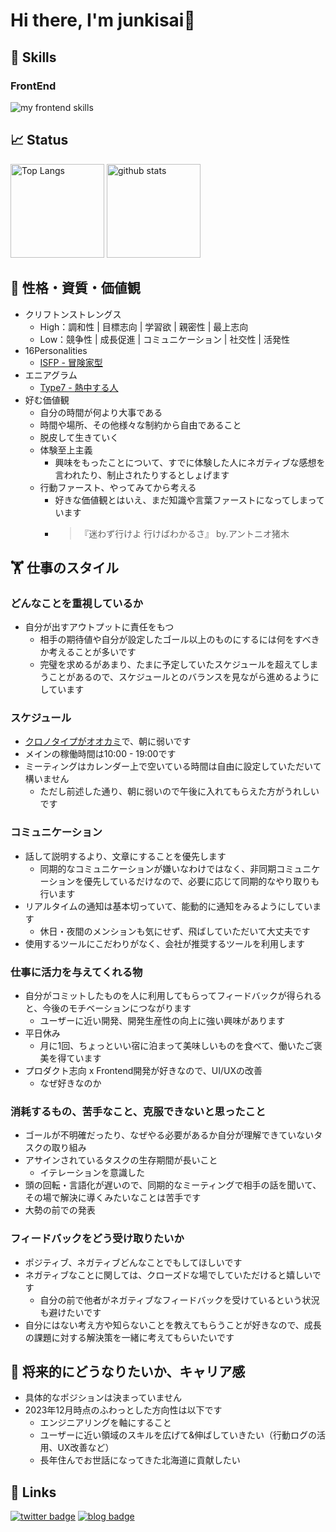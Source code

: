 # Hi there, I'm junkisai🐶

## 🌱 Skills

### FrontEnd

<img alt="my frontend skills" src="https://skillicons.dev/icons?i=html,css,js,ts,react,next" />

## 📈 Status

<p align="left"> 
  <img alt="Top Langs" height="150px" src="https://github-readme-stats.vercel.app/api/top-langs/?username=junkisai&layout=compact&show_icons=true" />
  <img alt="github stats" height="150px" src="https://github-readme-stats.vercel.app/api?username=junkisai" />
</p>

## 👶 性格・資質・価値観

- クリフトンストレングス
  - High：調和性 | 目標志向 | 学習欲 | 親密性 | 最上志向
  - Low：競争性 | 成長促進 | コミュニケーション | 社交性 | 活発性
- 16Personalities
  - [ISFP - 冒険家型](https://www.16personalities.com/ja/isfp%E5%9E%8B%E3%81%AE%E6%80%A7%E6%A0%BC)
- エニアグラム
  - [Type7 - 熱中する人](https://www.enneagram.ne.jp/about/about_type#type7)
- 好む価値観
  - 自分の時間が何より大事である
  - 時間や場所、その他様々な制約から自由であること
  - 脱皮して生きていく
  - 体験至上主義
    - 興味をもったことについて、すでに体験した人にネガティブな感想を言われたり、制止されたりするとしょげます
  - 行動ファースト、やってみてから考える
    - 好きな価値観とはいえ、まだ知識や言葉ファーストになってしまっています
    - > 『迷わず行けよ 行けばわかるさ』 by.アントニオ猪木

## 🏋️ 仕事のスタイル

### どんなことを重視しているか

- 自分が出すアウトプットに責任をもつ
  - 相手の期待値や自分が設定したゴール以上のものにするには何をすべきか考えることが多いです
  - 完璧を求めるがあまり、たまに予定していたスケジュールを超えてしまうことがあるので、スケジュールとのバランスを見ながら進めるようにしています

### スケジュール

- [クロノタイプがオオカミ](https://sleepopolis.com/education/wolf-chronotype/)で、朝に弱いです
- メインの稼働時間は10:00 - 19:00です
- ミーティングはカレンダー上で空いている時間は自由に設定していただいて構いません
  - ただし前述した通り、朝に弱いので午後に入れてもらえた方がうれしいです

### コミュニケーション

- 話して説明するより、文章にすることを優先します
  - 同期的なコミュニケーションが嫌いなわけではなく、非同期コミュニケーションを優先しているだけなので、必要に応じて同期的なやり取りも行います
- リアルタイムの通知は基本切っていて、能動的に通知をみるようにしています
  - 休日・夜間のメンションも気にせず、飛ばしていただいて大丈夫です
- 使用するツールにこだわりがなく、会社が推奨するツールを利用します

### 仕事に活力を与えてくれる物

- 自分がコミットしたものを人に利用してもらってフィードバックが得られると、今後のモチベーションにつながります
  - ユーザーに近い開発、開発生産性の向上に強い興味があります
- 平日休み
  - 月に1回、ちょっといい宿に泊まって美味しいものを食べて、働いたご褒美を得ています
- プロダクト志向 x Frontend開発が好きなので、UI/UXの改善
  - なぜ好きなのか

### 消耗するもの、苦手なこと、克服できないと思ったこと

- ゴールが不明確だったり、なぜやる必要があるか自分が理解できていないタスクの取り組み
- アサインされているタスクの生存期間が長いこと
  - イテレーションを意識した
- 頭の回転・言語化が遅いので、同期的なミーティングで相手の話を聞いて、その場で解決に導くみたいなことは苦手です
- 大勢の前での発表

### フィードバックをどう受け取りたいか

- ポジティブ、ネガティブどんなことでもしてほしいです
- ネガティブなことに関しては、クローズドな場でしていただけると嬉しいです
  - 自分の前で他者がネガティブなフィードバックを受けているという状況も避けたいです
- 自分にはない考え方や知らないことを教えてもらうことが好きなので、成長の課題に対する解決策を一緒に考えてもらいたいです

## 🌁 将来的にどうなりたいか、キャリア感

- 具体的なポジションは決まっていません
- 2023年12月時点のふわっとした方向性は以下です
  - エンジニアリングを軸にすること
  - ユーザーに近い領域のスキルを広げて&伸ばしていきたい（行動ログの活用、UX改善など）
  - 長年住んでお世話になってきた北海道に貢献したい

## 🔗 Links

[![twitter badge](https://img.shields.io/badge/twitter-junkisai-1da1f2?style=flat-square&logo=twitter)](https://twitter.com/junkisai) 
[![blog badge](https://img.shields.io/badge/homepage-junkisaito.com-1f425f?style=flat-square)](https://junkisaito.com)
